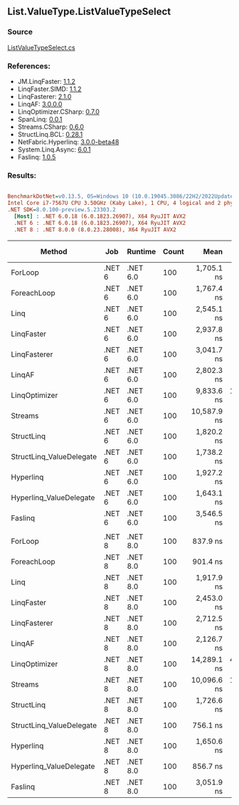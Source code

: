 ﻿## List.ValueType.ListValueTypeSelect

### Source
[ListValueTypeSelect.cs](../LinqBenchmarks/List/ValueType/ListValueTypeSelect.cs)

### References:
- JM.LinqFaster: [1.1.2](https://www.nuget.org/packages/JM.LinqFaster/1.1.2)
- LinqFaster.SIMD: [1.1.2](https://www.nuget.org/packages/LinqFaster.SIMD/1.0.3)
- LinqFasterer: [2.1.0](https://www.nuget.org/packages/LinqFasterer/2.1.0)
- LinqAF: [3.0.0.0](https://www.nuget.org/packages/LinqAF/3.0.0.0)
- LinqOptimizer.CSharp: [0.7.0](https://www.nuget.org/packages/LinqOptimizer.CSharp/0.7.0)
- SpanLinq: [0.0.1](https://www.nuget.org/packages/SpanLinq/0.0.1)
- Streams.CSharp: [0.6.0](https://www.nuget.org/packages/Streams.CSharp/0.6.0)
- StructLinq.BCL: [0.28.1](https://www.nuget.org/packages/StructLinq/0.28.1)
- NetFabric.Hyperlinq: [3.0.0-beta48](https://www.nuget.org/packages/NetFabric.Hyperlinq/3.0.0-beta48)
- System.Linq.Async: [6.0.1](https://www.nuget.org/packages/System.Linq.Async/6.0.1)
- Faslinq: [1.0.5](https://www.nuget.org/packages/Faslinq/1.0.5)

### Results:
``` ini

BenchmarkDotNet=v0.13.5, OS=Windows 10 (10.0.19045.3086/22H2/2022Update)
Intel Core i7-7567U CPU 3.50GHz (Kaby Lake), 1 CPU, 4 logical and 2 physical cores
.NET SDK=8.0.100-preview.5.23303.2
  [Host] : .NET 6.0.18 (6.0.1823.26907), X64 RyuJIT AVX2
  .NET 6 : .NET 6.0.18 (6.0.1823.26907), X64 RyuJIT AVX2
  .NET 8 : .NET 8.0.0 (8.0.23.28008), X64 RyuJIT AVX2


```
|                   Method |    Job |  Runtime | Count |        Mean |     Error |      StdDev |      Median |         Ratio | RatioSD |    Gen0 |    Gen1 | Allocated | Alloc Ratio |
|------------------------- |------- |--------- |------ |------------:|----------:|------------:|------------:|--------------:|--------:|--------:|--------:|----------:|------------:|
|                  ForLoop | .NET 6 | .NET 6.0 |   100 |  1,705.1 ns |  30.32 ns |    31.13 ns |  1,690.9 ns |      baseline |         |       - |       - |         - |          NA |
|              ForeachLoop | .NET 6 | .NET 6.0 |   100 |  1,767.4 ns |  31.35 ns |    36.10 ns |  1,755.2 ns |  1.04x slower |   0.03x |       - |       - |         - |          NA |
|                     Linq | .NET 6 | .NET 6.0 |   100 |  2,545.1 ns |  20.78 ns |    16.23 ns |  2,541.3 ns |  1.50x slower |   0.03x |  0.0877 |       - |     184 B |          NA |
|               LinqFaster | .NET 6 | .NET 6.0 |   100 |  2,937.8 ns |  55.30 ns |    51.73 ns |  2,936.7 ns |  1.72x slower |   0.05x |  3.0823 |       - |    6456 B |          NA |
|             LinqFasterer | .NET 6 | .NET 6.0 |   100 |  3,041.7 ns |  30.01 ns |    23.43 ns |  3,039.3 ns |  1.79x slower |   0.03x |  6.1531 |       - |   12880 B |          NA |
|                   LinqAF | .NET 6 | .NET 6.0 |   100 |  2,802.3 ns |  38.63 ns |    36.13 ns |  2,793.5 ns |  1.64x slower |   0.04x |       - |       - |         - |          NA |
|            LinqOptimizer | .NET 6 | .NET 6.0 |   100 |  9,833.6 ns | 136.19 ns |   113.72 ns |  9,828.7 ns |  5.78x slower |   0.15x | 57.1747 | 15.6403 |  137866 B |          NA |
|                  Streams | .NET 6 | .NET 6.0 |   100 | 10,587.9 ns |  76.97 ns |    60.10 ns | 10,581.9 ns |  6.23x slower |   0.11x |  0.3967 |       - |     848 B |          NA |
|               StructLinq | .NET 6 | .NET 6.0 |   100 |  1,820.2 ns |  36.27 ns |    54.29 ns |  1,785.9 ns |  1.07x slower |   0.05x |  0.0191 |       - |      40 B |          NA |
| StructLinq_ValueDelegate | .NET 6 | .NET 6.0 |   100 |  1,738.2 ns |  12.68 ns |    10.59 ns |  1,735.4 ns |  1.02x slower |   0.02x |       - |       - |         - |          NA |
|                Hyperlinq | .NET 6 | .NET 6.0 |   100 |  1,927.2 ns |  35.96 ns |    36.93 ns |  1,909.3 ns |  1.13x slower |   0.03x |       - |       - |         - |          NA |
|  Hyperlinq_ValueDelegate | .NET 6 | .NET 6.0 |   100 |  1,643.1 ns |  23.54 ns |    19.65 ns |  1,637.0 ns |  1.04x faster |   0.02x |       - |       - |         - |          NA |
|                  Faslinq | .NET 6 | .NET 6.0 |   100 |  3,546.5 ns |  77.61 ns |   225.17 ns |  3,421.5 ns |  2.07x slower |   0.17x |  7.7820 |       - |   16304 B |          NA |
|                          |        |          |       |             |           |             |             |               |         |         |         |           |             |
|                  ForLoop | .NET 8 | .NET 8.0 |   100 |    837.9 ns |  14.60 ns |    12.19 ns |    831.5 ns |      baseline |         |       - |       - |         - |          NA |
|              ForeachLoop | .NET 8 | .NET 8.0 |   100 |    901.4 ns |   6.81 ns |     6.04 ns |    900.8 ns |  1.08x slower |   0.02x |       - |       - |         - |          NA |
|                     Linq | .NET 8 | .NET 8.0 |   100 |  1,917.9 ns |  20.31 ns |    15.86 ns |  1,911.2 ns |  2.29x slower |   0.03x |  0.0877 |       - |     184 B |          NA |
|               LinqFaster | .NET 8 | .NET 8.0 |   100 |  2,453.0 ns |  35.71 ns |    27.88 ns |  2,442.9 ns |  2.93x slower |   0.03x |  3.0861 |       - |    6456 B |          NA |
|             LinqFasterer | .NET 8 | .NET 8.0 |   100 |  2,712.5 ns |  31.63 ns |    26.42 ns |  2,714.4 ns |  3.24x slower |   0.05x |  6.1531 |       - |   12880 B |          NA |
|                   LinqAF | .NET 8 | .NET 8.0 |   100 |  2,126.7 ns |  37.18 ns |    42.82 ns |  2,110.7 ns |  2.55x slower |   0.08x |       - |       - |         - |          NA |
|            LinqOptimizer | .NET 8 | .NET 8.0 |   100 | 14,289.1 ns | 489.84 ns | 1,421.13 ns | 13,573.6 ns | 19.53x slower |   1.66x | 60.5316 | 15.1520 |  137884 B |          NA |
|                  Streams | .NET 8 | .NET 8.0 |   100 | 10,096.6 ns | 199.44 ns |   504.02 ns |  9,862.3 ns | 12.25x slower |   0.59x |  0.3967 |       - |     848 B |          NA |
|               StructLinq | .NET 8 | .NET 8.0 |   100 |  1,726.6 ns |  33.76 ns |    33.15 ns |  1,713.0 ns |  2.07x slower |   0.06x |  0.0191 |       - |      40 B |          NA |
| StructLinq_ValueDelegate | .NET 8 | .NET 8.0 |   100 |    756.1 ns |  10.88 ns |     9.08 ns |    752.9 ns |  1.11x faster |   0.01x |       - |       - |         - |          NA |
|                Hyperlinq | .NET 8 | .NET 8.0 |   100 |  1,650.6 ns |  32.44 ns |    30.35 ns |  1,639.9 ns |  1.97x slower |   0.03x |       - |       - |         - |          NA |
|  Hyperlinq_ValueDelegate | .NET 8 | .NET 8.0 |   100 |    856.7 ns |  16.48 ns |    16.92 ns |    847.5 ns |  1.03x slower |   0.03x |       - |       - |         - |          NA |
|                  Faslinq | .NET 8 | .NET 8.0 |   100 |  3,051.9 ns |  49.06 ns |    38.30 ns |  3,042.9 ns |  3.64x slower |   0.09x |  7.7820 |       - |   16304 B |          NA |
